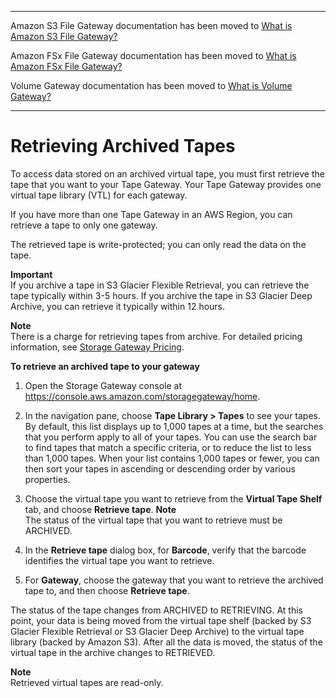 --------

Amazon S3 File Gateway documentation has been moved to [What is Amazon S3 File Gateway?](https://docs.aws.amazon.com/filegateway/latest/files3/WhatIsStorageGateway.html)

Amazon FSx File Gateway documentation has been moved to [What is Amazon FSx File Gateway?](https://docs.aws.amazon.com/filegateway/latest/filefsxw/WhatIsStorageGateway.html)

Volume Gateway documentation has been moved to [What is Volume Gateway?](https://docs.aws.amazon.com/storagegateway/latest/vgw/WhatIsStorageGateway.html)

--------

# Retrieving Archived Tapes<a name="retrieving-archived-tapes-vtl"></a>

To access data stored on an archived virtual tape, you must first retrieve the tape that you want to your Tape Gateway\. Your Tape Gateway provides one virtual tape library \(VTL\) for each gateway\.

If you have more than one Tape Gateway in an AWS Region, you can retrieve a tape to only one gateway\.

The retrieved tape is write\-protected; you can only read the data on the tape\.

 

**Important**  
If you archive a tape in S3 Glacier Flexible Retrieval, you can retrieve the tape typically within 3\-5 hours\. If you archive the tape in S3 Glacier Deep Archive, you can retrieve it typically within 12 hours\.

**Note**  
There is a charge for retrieving tapes from archive\. For detailed pricing information, see [Storage Gateway Pricing](http://aws.amazon.com/storagegateway/pricing/)\.

**To retrieve an archived tape to your gateway**

1. Open the Storage Gateway console at [https://console\.aws\.amazon\.com/storagegateway/home](https://console.aws.amazon.com/storagegateway/)\.

1. In the navigation pane, choose **Tape Library > Tapes** to see your tapes\. By default, this list displays up to 1,000 tapes at a time, but the searches that you perform apply to all of your tapes\. You can use the search bar to find tapes that match a specific criteria, or to reduce the list to less than 1,000 tapes\. When your list contains 1,000 tapes or fewer, you can then sort your tapes in ascending or descending order by various properties\.

1. Choose the virtual tape you want to retrieve from the **Virtual Tape Shelf** tab, and choose **Retrieve tape**\. 
**Note**  
The status of the virtual tape that you want to retrieve must be ARCHIVED\.

1. In the **Retrieve tape** dialog box, for **Barcode**, verify that the barcode identifies the virtual tape you want to retrieve\.

1. For **Gateway**, choose the gateway that you want to retrieve the archived tape to, and then choose **Retrieve tape**\.

The status of the tape changes from ARCHIVED to RETRIEVING\. At this point, your data is being moved from the virtual tape shelf \(backed by S3 Glacier Flexible Retrieval or S3 Glacier Deep Archive\) to the virtual tape library \(backed by Amazon S3\)\. After all the data is moved, the status of the virtual tape in the archive changes to RETRIEVED\. 

**Note**  
Retrieved virtual tapes are read\-only\.